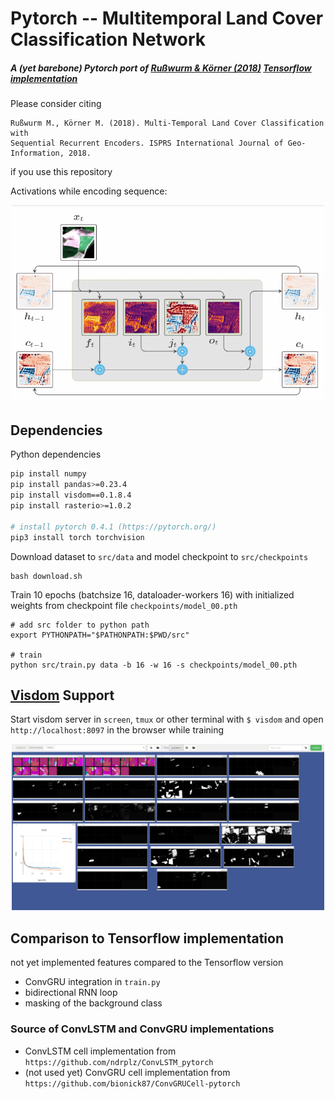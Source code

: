 # Pytorch -- Multitemporal Land Cover Classification Network

##### A (yet barebone) Pytorch port of [Rußwurm & Körner (2018)](http://www.mdpi.com/2220-9964/7/4/129/htm) [Tensorflow implementation](https://github.com/TUM-LMF/MTLCC)

Please consider citing
```
Rußwurm M., Körner M. (2018). Multi-Temporal Land Cover Classification with
Sequential Recurrent Encoders. ISPRS International Journal of Geo-Information, 2018.
```
if you use this repository

Activations while encoding sequence:
<p align="center">
<img src="doc/lstm.gif" width="500" />
</p>

## Dependencies

Python dependencies
```bash
pip install numpy
pip install pandas>=0.23.4
pip install visdom==0.1.8.4
pip install rasterio>=1.0.2

# install pytorch 0.4.1 (https://pytorch.org/)
pip3 install torch torchvision

```

Download dataset to `src/data` and model checkpoint to `src/checkpoints`
```
bash download.sh
```

Train 10 epochs (batchsize 16, dataloader-workers 16) with initialized weights
from checkpoint file `checkpoints/model_00.pth`
```
# add src folder to python path
export PYTHONPATH="$PATHONPATH:$PWD/src"

# train
python src/train.py data -b 16 -w 16 -s checkpoints/model_00.pth
```

## [Visdom](https://github.com/facebookresearch/visdom) Support

Start visdom server in `screen`, `tmux` or other terminal with `$ visdom`
and open `http://localhost:8097` in the browser while training

<p align="center">
<img src="doc/visdom.png" width="500" />
</p>


## Comparison to Tensorflow implementation

not yet implemented features compared to the Tensorflow version

* ConvGRU integration in `train.py`
* bidirectional RNN loop
* masking of the background class

### Source of ConvLSTM and ConvGRU implementations

* ConvLSTM cell implementation from `https://github.com/ndrplz/ConvLSTM_pytorch`
* (not used yet) ConvGRU cell implementation from `https://github.com/bionick87/ConvGRUCell-pytorch`
